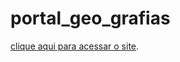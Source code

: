 # portal_geo_grafias

<a href="https://dominiquemorem.github.io/portal_geo_grafias/index.html"> clique aqui para acessar o site</a>.
